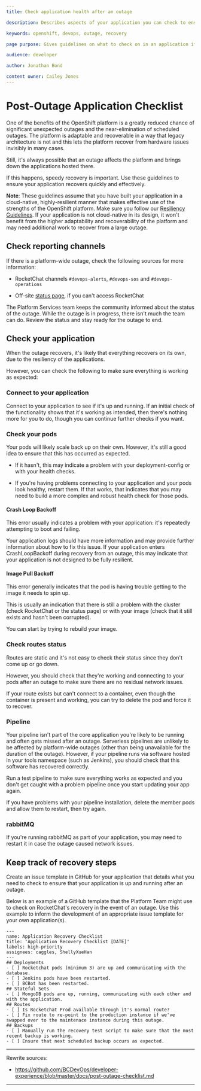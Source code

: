 ```yaml
---
title: Check application health after an outage

description: Describes aspects of your application you can check to ensure they're up and running after an outage.

keywords: openshift, devops, outage, recovery

page purpose: Gives guidelines on what to check on in an application if there has a platform-wide outage.

audience: developer

author: Jonathan Bond

content owner: Cailey Jones
---
```


# Post-Outage Application Checklist

One of the benefits of the OpenShift platform is a greatly reduced chance of significant unexpected outages and the near-elimination of scheduled outages. The platform is adaptable and recoverable in a way that legacy architecture is not and this lets the platform recover from hardware issues invisibly in many cases.

Still, it's always possible that an outage affects the platform and brings down the applications hosted there.

If this happens, speedy recovery is important. Use these guidelines to ensure your application recovers quickly and effectively.

**Note**: These guidelines assume that you have built your application in a cloud-native, highly-resilient manner that makes effective use of the strengths of the OpenShift platform.  Make sure you follow our [Resiliency Guidelines](https://developer.gov.bc.ca/Developer-Tools/Resiliency-Guidelines). If your application is not cloud-native in its design, it won't benefit from the higher adaptability and recoverability of the platform and may need additional work to recover from a large outage.

## Check reporting channels

If there is a platform-wide outage, check the following sources for more information:

- RocketChat channels `#devops-alerts`, `#devops-sos` and `#devops-operations`

- Off-site [status page](https://status.developer.gov.bc.ca), if you can't access RocketChat

The Platform Services team keeps the community informed about the status of the outage. While the outage is in progress, there isn't much the team can do. Review the status and stay ready for the outage to end.

## Check your application

When the outage recovers, it's likely that everything recovers on its own, due to the resiliency of the applications.

However, you can check the following to make sure everything is working as expected:

### Connect to your application

Connect to your application to see if it's up and running. If an initial check of the functionality shows that it's working as intended, then there's nothing more for you to do, though you can continue further checks if you want.

### Check your pods

Your pods will likely scale back up on their own. However, it's still a good idea to ensure that this has occurred as expected.

- If it hasn't, this may indicate a problem with your deployment-config or with your health checks.

- If you're having problems connecting to your application and your pods look healthy, restart them. If that works, that indicates that you may need to build a more complex and robust health check for those pods.

#### Crash Loop Backoff
This error usually indicates a problem with your application: it's repeatedly attempting to boot and failing.

Your application logs should have more information and may provide further information about how to fix this issue. If your application enters CrashLoopBackoff during recovery from an outage, this may indicate that your application is not designed to be fully resilient.

#### Image Pull Backoff
This error generally indicates that the pod is having trouble getting to the image it needs to spin up.

This is usually an indication that there is still a problem with the cluster (check RocketChat or the status page) or with your image (check that it still exists and hasn't been corrupted).

You can start by trying to rebuild your image.

### Check routes status

Routes are static and it's not easy to check their status since they don't come up or go down.

However, you should check that they're working and connecting to your pods after an outage to make sure there are no residual network issues.

If your route exists but can't connect to a container, even though the container is present and working, you can try to delete the pod and force it to recover.

### Pipeline

Your pipeline isn't part of the core application you're likely to be running and often gets missed after an outage. Serverless pipelines are unlikely to be affected by platform-wide outages (other than being unavailable for the duration of the outage). However, if your pipeline runs via software hosted in your tools namespace (such as Jenkins), you should check that this software has recovered correctly.

Run a test pipeline to make sure everything works as expected and you don't get caught with a problem pipeline once you start updating your app again.

If you have problems with your pipeline installation, delete the member pods and allow them to restart, then try again.

### rabbitMQ

If you're running rabbitMQ as part of your application, you may need to restart it in case the outage caused network issues.

## Keep track of recovery steps

Create an issue template in GitHub for your application that details what you need to check to ensure that your application is up and running after an outage.

Below is an example of a GitHub template that the Platform Team might use to check on RocketChat's recovery in the event of an outage. Use this example to inform the development of an appropriate issue template for your own application(s).

```
---
name: Application Recovery Checklist
title: 'Application Recovery Checklist [DATE]'
labels: high-priority
assignees: caggles, ShellyXueHan
---
## Deployments
- [ ] Rocketchat pods (minimum 3) are up and communicating with the database.
- [ ] Jenkins pods have been restarted.
- [ ] BCBot has been restarted.
## Stateful Sets
- [ ] MongoDB pods are up, running, communicating with each other and with the application.
## Routes
- [ ] Is Rocketchat Prod available through it's normal route?
- [ ] Fix route to re-point to the production instance if we've swapped over to the maintenace instance during this outage.
## Backups
- [ ] Manually run the recovery test script to make sure that the most recent backup is working.
- [ ] Ensure that next scheduled backup occurs as expected.
```

---
Rewrite sources:
* https://github.com/BCDevOps/developer-experience/blob/master/docs/post-outage-checklist.md
---
